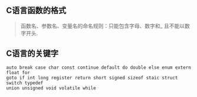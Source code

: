 ## C语言函数的格式
> 函数名、参数名、变量名的命名规则：只能包含字母、数字和_ 且不能以数字开头.
## C语言的关键字									
	auto break case char const continue default do double else enum extern float for 								
	goto if int long register return short signed sizeof staic struct switch typedef 								
	union unsigned void volatile while								
